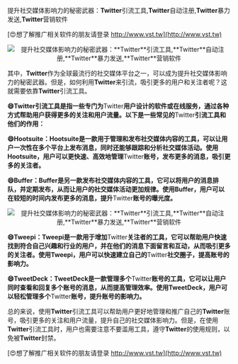 提升社交媒体影响力的秘密武器：**Twitter**引流工具,**Twitter**自动注册,**Twitter**暴力发送,**Twitter**营销软件

[😍想了解推广相关软件的朋友请登录 http://www.vst.tw](http://www.vst.tw)

 <center><img src="https://vst.tw/MP4/tuiguang/png/3.png" alt="提升社交媒体影响力的秘密武器：**Twitter**引流工具,**Twitter**自动注册,**Twitter**暴力发送,**Twitter**营销软件"></center>

其中，**Twitter**作为全球最流行的社交媒体平台之一，可以成为提升社交媒体影响力的秘密武器。但是，如何利用**Twitter**来引流，吸引更多的用户和关注者呢？这就需要依靠**Twitter**引流工具。

**😄**Twitter**引流工具是指一些专门为**Twitter**用户设计的软件或在线服务，通过各种方式帮助用户获得更多的关注和用户流量。以下是一些常见的**Twitter**引流工具和他们的作用：**

**😄Hootsuite：Hootsuite是一款用于管理和发布社交媒体内容的工具，可以让用户一次性在多个平台上发布消息，同时还能够跟踪和分析社交媒体活动。使用Hootsuite，用户可以更快速、高效地管理**Twitter**账号，发布更多的消息，吸引更多的关注者。**

**😄Buffer：Buffer是另一款发布社交媒体内容的工具，它可以将用户的消息排队，并定期发布，从而让用户的社交媒体活动更加规律。使用Buffer，用户可以在较短的时间内发布更多的消息，提升**Twitter**账号的曝光度。**

 <center><img src="https://vst.tw/MP4/tuiguang/png/6.png" alt="提升社交媒体影响力的秘密武器：**Twitter**引流工具,**Twitter**自动注册,**Twitter**暴力发送,**Twitter**营销软件"></center>

**😄Tweepi：Tweepi是一款用于增加**Twitter**关注者的工具，它可以帮助用户快速找到符合自己兴趣和行业的用户，并在他们的消息下面留言和互动，从而吸引更多的关注者。使用Tweepi，用户可以快速建立自己的**Twitter**社交圈子，提高账号的影响力。**

**😄TweetDeck：TweetDeck是一款管理多个**Twitter**账号的工具，它可以让用户同时查看和回复多个账号的消息，从而提高管理效率。使用TweetDeck，用户可以轻松管理多个**Twitter**账号，提升账号的影响力。**

总的来说，使用**Twitter**引流工具可以帮助用户更好地管理和推广自己的**Twitter**账号，吸引更多的关注和用户流量，提升自己的社交媒体影响力。但是，在使用**Twitter**引流工具时，用户也需要注意不要滥用工具，遵守**Twitter**的使用规则，以免被**Twitter**封禁。

[😍想了解推广相关软件的朋友请登录 http://www.vst.tw](http://www.vst.tw)



